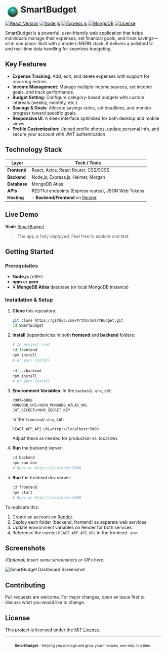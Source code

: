 # <img src="https://github.com/PrthD/SmartBudget/blob/main/frontend/src/assets/icons/smartbudget-icon.png" width="50" alt="SmartBudget Icon" align="left" /> SmartBudget

[![React Version](https://img.shields.io/badge/React-18.3.1-blue?style=flat-square&logo=react)](https://react.dev)
[![Node.js](https://img.shields.io/badge/Node.js-18.x-brightgreen?style=flat-square&logo=node.js)](https://nodejs.org/)
[![Express.js](https://img.shields.io/badge/Express.js-4.x-lightgrey?style=flat-square&logo=express)](https://expressjs.com/)
[![MongoDB](https://img.shields.io/badge/MongoDB-Atlas-green?style=flat-square&logo=mongodb)](https://www.mongodb.com/atlas/database)
[![License](https://img.shields.io/badge/License-MIT-blue.svg?style=flat-square)](https://github.com/PrthD/SmartBudget/blob/main/LICENSE)

SmartBudget is a powerful, user-friendly web application that helps individuals manage their expenses, set financial goals, and track savings—all in one place. Built with a modern MERN stack, it delivers a polished UI and real-time data handling for seamless budgeting.

## Key Features

- **Expense Tracking**: Add, edit, and delete expenses with support for recurring entries.
- **Income Management**: Manage multiple income sources, set income goals, and track performance.
- **Budget Setting**: Configure category-based budgets with custom intervals (weekly, monthly, etc.).
- **Savings & Goals**: Allocate savings ratios, set deadlines, and monitor progress toward specific goals.
- **Responsive UI**: A sleek interface optimized for both desktop and mobile views.
- **Profile Customization**: Upload profile photos, update personal info, and secure your account with JWT authentication.

## Technology Stack

| Layer        | Tech / Tools                                            |
| ------------ | ------------------------------------------------------- |
| **Frontend** | React, Axios, React Router, CSS/SCSS                    |
| **Backend**  | Node.js, Express.js, Helmet, Morgan                     |
| **Database** | MongoDB Atlas                                           |
| **APIs**     | RESTful endpoints (Express routes), JSON Web Tokens     |
| **Hosting**  | - **Backend/Frontend** on [Render](https://render.com/) |

## Live Demo

**Visit:** [SmartBudget](https://smartbudget.me)

> The app is fully deployed. Feel free to explore and test.

## Getting Started

### Prerequisites

- **Node.js** (v18+)
- **npm** or **yarn**
- A **MongoDB Atlas** database (or local MongoDB instance)

### Installation & Setup

1. **Clone** this repository:

   ```bash
   git clone https://github.com/PrthD/SmartBudget.git
   cd SmartBudget
   ```

2. **Install** dependencies in both **frontend** and **backend** folders:

   ```bash
   # In project root
   cd frontend
   npm install
   # or yarn install

   cd ../backend
   npm install
   # or yarn install
   ```

3. **Environment Variables**: In the `backend/.env`, set:

   ```env
   PORT=5000
   MONGODB_URI=YOUR_MONGODB_ATLAS_URL
   JWT_SECRET=YOUR_SECRET_KEY
   ```

   In the `frontend/.env`, set:

   ```env
   REACT_APP_API_URL=http://localhost:5000
   ```

   Adjust these as needed for production vs. local dev.

4. **Run** the backend server:

   ```bash
   cd backend
   npm run dev
   # Runs on http://localhost:5000
   ```

5. **Run** the frontend dev server:
   ```bash
   cd frontend
   npm start
   # Runs on http://localhost:3000
   ```

To replicate this:

1. Create an account on [Render](https://render.com/).
2. Deploy each folder (backend, frontend) as separate web services.
3. Update environment variables on Render for both services.
4. Reference the correct `REACT_APP_API_URL` in the frontend `.env`.

## Screenshots

_(Optional) Insert some screenshots or GIFs here._

![SmartBudget Dashboard Screenshot](YOUR_SCREENSHOT.png)

## Contributing

Pull requests are welcome. For major changes, open an issue first to discuss what you would like to change.

## License

This project is licensed under the [MIT License](https://github.com/PrthD/SmartBudget/blob/main/LICENSE).

---

<p align="center">
  <sub><strong>SmartBudget</strong> – Helping you manage and grow your finances, one step at a time.</sub>
</p>
